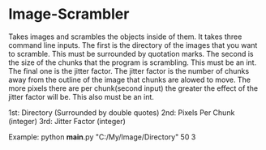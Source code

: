 # Image-Scrambler
Takes images and scrambles the objects inside of them. It takes three command line inputs. The first is the directory of the images that you want to scramble. This must be surrounded by quotation marks. The second is the size of the chunks that the program is scrambling. This must be an int. The final one is the jitter factor. The jitter factor is the number of chunks away from the outline of the image that chunks are alowed to move. The more pixels there are per chunk(second input) the greater the effect of the jitter factor will be. This also must be an int.

1st: Directory (Surrounded by double quotes)
2nd: Pixels Per Chunk (integer)
3rd: Jitter Factor (integer)

Example:
python __main__.py "C:/My/Image/Directory" 50 3

